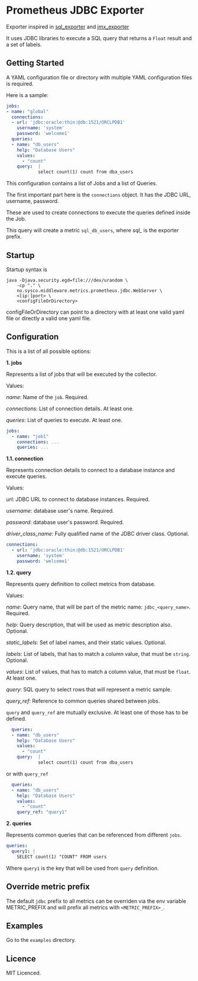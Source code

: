 # Prometheus JDBC Exporter

Exporter inspired in [sql_exporter](https://github.com/justwatchcom/sql_exporter) and [jmx_exporter](https://github.com/prometheus/jmx_exporter)

It uses JDBC libraries to execute a SQL query that returns a `Float` result and a set of labels.

## Getting Started

A YAML configuration file or directory with multiple YAML configuration files is required. 

Here is a sample:

```yaml
jobs:
- name: "global"
  connections:
  - url: 'jdbc:oracle:thin:@db:1521/ORCLPDB1'
    username: 'system'
    password: 'welcome1'
  queries:
  - name: "db_users"
    help: "Database Users"
    values:
      - "count"
    query:  |
            select count(1) count from dba_users
```

This configuration contains a list of Jobs and a list of Queries.

The first important part here is the `connections` object. It has the JDBC URL, username, password.

These are used to create connections to execute the queries defined inside the Job.

This query will create a metric `sql_db_users`, where *sql_* is the exporter prefix.

## Startup

Startup syntax is 
```
java -Djava.security.egd=file:///dev/urandom \ 
    -cp "." \ 
    no.sysco.middleware.metrics.prometheus.jdbc.WebServer \ 
    <[ip:]port> \ 
    <configFileOrDirectory>
```                     

configFileOrDirectory can point to a directory with at least one valid yaml file or directly a valid one yaml file.

## Configuration

This is a list of all possible options:

**1. jobs**

Represents a list of jobs that will be executed by the collector.

Values:

*name*: Name of the `job`. Required.

*connections*: List of connection details. At least one.

*queries*: List of queries to execute. At least one.

```yaml
jobs:
  - name: "job1"
    connections: ...
    queries: ...
```

**1.1. connection**

Represents connection details to connect to a database instance and
execute queries.

Values:

*url*: JDBC URL to connect to database instances. Required.

*username*: database user's name. Required.

*password*: database user's password. Required.

*driver_class_name*: Fully qualified name of the JDBC driver class. Optional.

```yaml
connections:
  - url: 'jdbc:oracle:thin:@db:1521/ORCLPDB1'
    username: 'system'
    password: 'welcome1'
```

**1.2. query**

Represents query definition to collect metrics from database.

Values:

*name*: Query name, that will be part of the metric name: `jdbc_<query_name>`. Required.

*help*: Query description, that will be used as metric description also. Optional.

*static_labels*: Set of label names, and their static values. Optional.

*labels*: List of labels, that has to match a column value, that must be `string`. Optional.

*values*: List of values, that has to match a column value, that must be `float`. At least one.

*query*: SQL query to select rows that will represent a metric sample.

*query_ref*: Reference to common queries shared between jobs.

`query` and `query_ref` are mutually exclusive. At least one of those has to be defined.

```yaml
  queries:
  - name: "db_users"
    help: "Database Users"
    values:
      - "count"
    query:  |
            select count(1) count from dba_users
```

or with `query_ref`

```yaml
  queries:
  - name: "db_users"
    help: "Database Users"
    values:
      - "count"
    query_ref: "query1"
```

**2. queries**

Represents common queries that can be referenced from different `jobs`.

```yaml
queries:
  query1: |
    SELECT count(1) "COUNT" FROM users
```

Where `query1` is the key that will be used from `query` definition.

## Override metric prefix

The default `jdbc` prefix to all metrics can be overriden via the env variable METRIC_PREFIX and will prefix
all metrics with `<METRIC_PREFIX>_`.

## Examples

Go to the `examples` directory.

## Licence

MIT Licenced.


